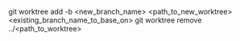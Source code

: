 
git worktree add -b <new_branch_name> <path_to_new_worktree> <existing_branch_name_to_base_on>
git worktree remove ../<path_to_worktree>
